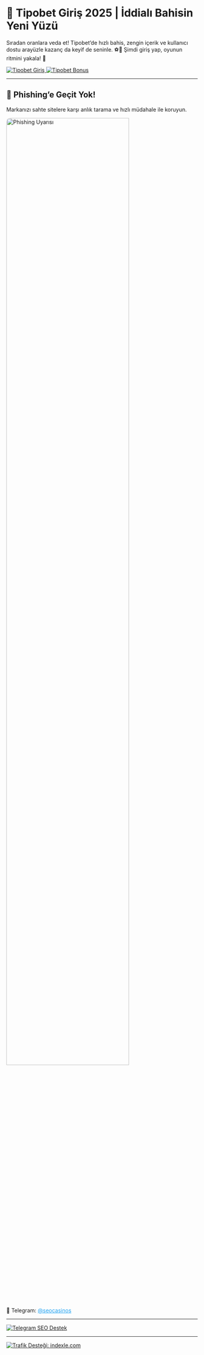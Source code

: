 <h1 class="center">🎯 Tipobet Giriş 2025 | İddialı Bahisin Yeni Yüzü</h1>
  <p class="center">Sıradan oranlara veda et! Tipobet’de hızlı bahis, zengin içerik ve kullanıcı dostu arayüzle kazanç da keyif de seninle. ⚽️🎰 Şimdi giriş yap, oyunun ritmini yakala! 🚀</p>

  <div class="img-row">
    <a href="https://shortlinkapp.com/bonus" title="Tipobet Bonus">
      <img src="https://r.resimlink.com/oB5K6k_nE.jpg" alt="Tipobet Giriş">
    </a>
    <a href="https://shortlinkapp.com/bonus" title="Tipobet Üyelik Bonusu">
      <img src="https://r.resimlink.com/tj1WPZe0bh.jpg" alt="Tipobet Bonus">
    </a>
  </div>

  <hr>

  <div class="center">
    <h2>🚫 Phishing’e Geçit Yok!</h2>
    <p>Markanızı sahte sitelere karşı anlık tarama ve hızlı müdahale ile koruyun.</p>
    <a href="https://short-link.me/ZZdx" target="_blank">
      <img src="https://i.ibb.co/Jw2yBsGz/photo-2025-05-23-00-27-36.jpg" alt="Phishing Uyarısı" style="width:80%; max-width:600px; border-radius:10px;">
    </a>
    <p>📩 Telegram: <a href="https://short-link.me/ZZdx" target="_blank" style="color:#1DA1F2;">@seocasinos</a></p>
  </div>

  <hr>

  <div class="center telegram-banner">
    <a href="https://t.me/albayabi" title="Telegram Destek Hattı">
      <img src="https://r.resimlink.com/u7HTKI4.png" alt="Telegram SEO Destek">
    </a>
  </div>

  <hr>

  <div class="center">
    <a href="https://indexle.com" title="indexle.com - SEO Hit Botu">
      <img src="https://r.resimlink.com/xAdnZ.jpg" alt="Trafik Desteği: indexle.com">
    </a>
  </div>
